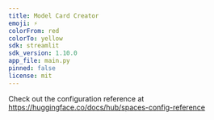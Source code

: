```yaml
---
title: Model Card Creator
emoji: ⚡
colorFrom: red
colorTo: yellow
sdk: streamlit
sdk_version: 1.10.0
app_file: main.py
pinned: false
license: mit
---
```


Check out the configuration reference at https://huggingface.co/docs/hub/spaces-config-reference